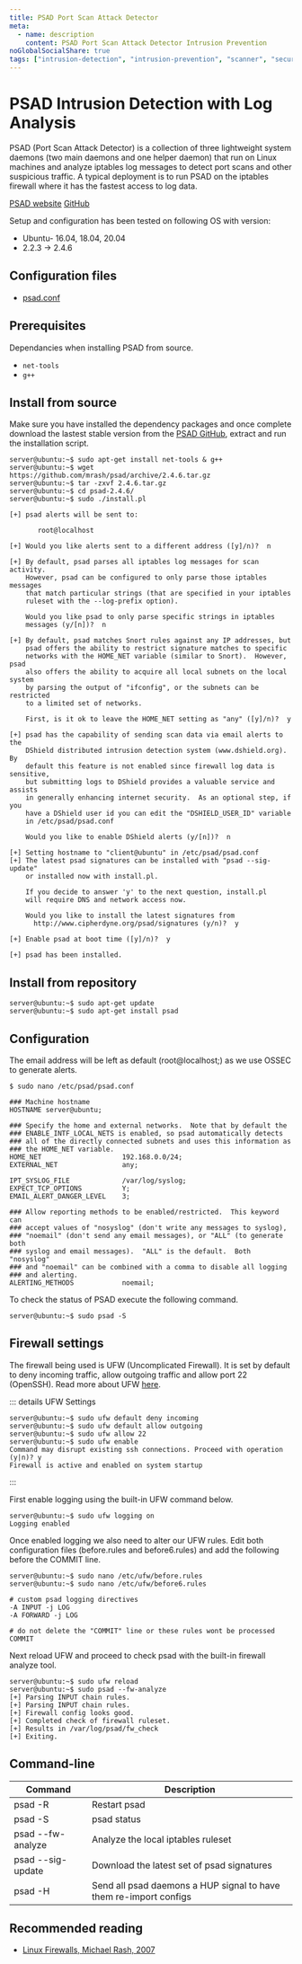 ```yaml
---
title: PSAD Port Scan Attack Detector
meta:
  - name: description
    content: PSAD Port Scan Attack Detector Intrusion Prevention
noGlobalSocialShare: true
tags: ["intrusion-detection", "intrusion-prevention", "scanner", "security"]
---
```


# PSAD Intrusion Detection with Log Analysis

<TagLinks />

PSAD (Port Scan Attack Detector) is a collection of three lightweight system daemons (two main daemons and one helper daemon) that run on Linux machines and analyze iptables log messages to detect port scans and other suspicious traffic. A typical deployment is to run PSAD on the iptables firewall where it has the fastest access to log data.

[PSAD website](https://cipherdyne.org/psad/) [GitHub](https://github.com/mrash/psad)

Setup and configuration has been tested on following OS with version:

* Ubuntu- 16.04, 18.04, 20.04
* 2.2.3 -> 2.4.6

## Configuration files

* [psad.conf](https://github.com/libellux/Libellux-Up-and-Running/blob/master/docs/psad/config/psad.conf)

## Prerequisites

Dependancies when installing PSAD from source.

* `net-tools`
* `g++`

## Install from source

Make sure you have installed the dependency packages and once complete download the lastest stable version from the [PSAD GitHub](https://github.com/mrash/psad), extract and run the installation script.

```
server@ubuntu:~$ sudo apt-get install net-tools & g++
server@ubuntu:~$ wget https://github.com/mrash/psad/archive/2.4.6.tar.gz
server@ubuntu:~$ tar -zxvf 2.4.6.tar.gz
server@ubuntu:~$ cd psad-2.4.6/
server@ubuntu:~$ sudo ./install.pl
```

```console{5,13,22,32,42,44}
[+] psad alerts will be sent to:

       root@localhost

[+] Would you like alerts sent to a different address ([y]/n)?  n

[+] By default, psad parses all iptables log messages for scan activity.
    However, psad can be configured to only parse those iptables messages
    that match particular strings (that are specified in your iptables
    ruleset with the --log-prefix option).

    Would you like psad to only parse specific strings in iptables
    messages (y/[n])?  n

[+] By default, psad matches Snort rules against any IP addresses, but
    psad offers the ability to restrict signature matches to specific
    networks with the HOME_NET variable (similar to Snort).  However, psad
    also offers the ability to acquire all local subnets on the local system
    by parsing the output of "ifconfig", or the subnets can be restricted
    to a limited set of networks.

    First, is it ok to leave the HOME_NET setting as "any" ([y]/n)?  y

[+] psad has the capability of sending scan data via email alerts to the
    DShield distributed intrusion detection system (www.dshield.org).  By
    default this feature is not enabled since firewall log data is sensitive,
    but submitting logs to DShield provides a valuable service and assists
    in generally enhancing internet security.  As an optional step, if you
    have a DShield user id you can edit the "DSHIELD_USER_ID" variable
    in /etc/psad/psad.conf

    Would you like to enable DShield alerts (y/[n])?  n

[+] Setting hostname to "client@ubuntu" in /etc/psad/psad.conf
[+] The latest psad signatures can be installed with "psad --sig-update"
    or installed now with install.pl.

    If you decide to answer 'y' to the next question, install.pl
    will require DNS and network access now.

    Would you like to install the latest signatures from
      http://www.cipherdyne.org/psad/signatures (y/n)?  y

[+] Enable psad at boot time ([y]/n)?  y

[+] psad has been installed.
```

## Install from repository

```
server@ubuntu:~$ sudo apt-get update
server@ubuntu:~$ sudo apt-get install psad
```

## Configuration

The email address will be left as default (root@localhost;) as we use OSSEC to generate alerts.

```bash{4}
$ sudo nano /etc/psad/psad.conf

### Machine hostname
HOSTNAME server@ubuntu;

### Specify the home and external networks.  Note that by default the
### ENABLE_INTF_LOCAL_NETS is enabled, so psad automatically detects
### all of the directly connected subnets and uses this information as
### the HOME_NET variable.
HOME_NET                    192.168.0.0/24;
EXTERNAL_NET                any;

IPT_SYSLOG_FILE             /var/log/syslog;
EXPECT_TCP_OPTIONS		    Y;
EMAIL_ALERT_DANGER_LEVEL	3;

### Allow reporting methods to be enabled/restricted.  This keyword can
### accept values of "nosyslog" (don't write any messages to syslog),
### "noemail" (don't send any email messages), or "ALL" (to generate both
### syslog and email messages).  "ALL" is the default.  Both "nosyslog"
### and "noemail" can be combined with a comma to disable all logging
### and alerting.
ALERTING_METHODS            noemail;
```

To check the status of PSAD execute the following command.

```
server@ubuntu:~$ sudo psad -S
```

## Firewall settings

The firewall being used is UFW (Uncomplicated Firewall). It is set by default to deny incoming traffic, allow outgoing traffic and allow port 22 (OpenSSH). Read more about UFW [here](https://help.ubuntu.com/community/UFW).

::: details UFW Settings
```console
server@ubuntu:~$ sudo ufw default deny incoming
server@ubuntu:~$ sudo ufw default allow outgoing
server@ubuntu:~$ sudo ufw allow 22
server@ubuntu:~$ sudo ufw enable
Command may disrupt existing ssh connections. Proceed with operation (y|n)? y
Firewall is active and enabled on system startup
```
:::

First enable logging using the built-in UFW command below.

```console
server@ubuntu:~$ sudo ufw logging on
Logging enabled
```

Once enabled logging we also need to alter our UFW rules. Edit both configuration files (before.rules and before6.rules) and add the following before the COMMIT line.

```
server@ubuntu:~$ sudo nano /etc/ufw/before.rules
server@ubuntu:~$ sudo nano /etc/ufw/before6.rules
```

```bash{2}
# custom psad logging directives
-A INPUT -j LOG
-A FORWARD -j LOG

# do not delete the "COMMIT" line or these rules wont be processed
COMMIT
```

Next reload UFW and proceed to check psad with the built-in firewall analyze tool.

```
server@ubuntu:~$ sudo ufw reload
server@ubuntu:~$ sudo psad --fw-analyze
[+] Parsing INPUT chain rules.
[+] Parsing INPUT chain rules.
[+] Firewall config looks good.
[+] Completed check of firewall ruleset.
[+] Results in /var/log/psad/fw_check
[+] Exiting.
```

## Command-line

Command|Description
-------|-----------
psad -R | Restart psad
psad -S | psad status
psad --fw-analyze | Analyze the local iptables ruleset
psad --sig-update | Download the latest set of psad signatures
psad -H | Send all psad daemons a HUP signal to have them re-import configs

## Recommended reading <Badge text="affiliate links" type="warning"/>

* [Linux Firewalls, Michael Rash, 2007](https://amzn.to/3gvD0VR)

<social-share />
